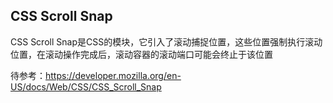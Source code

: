 
## CSS Scroll Snap
CSS Scroll Snap是CSS的模块，它引入了滚动捕捉位置，这些位置强制执行滚动位置，在滚动操作完成后，滚动容器的滚动端口可能会终止于该位置


待参考：https://developer.mozilla.org/en-US/docs/Web/CSS/CSS_Scroll_Snap